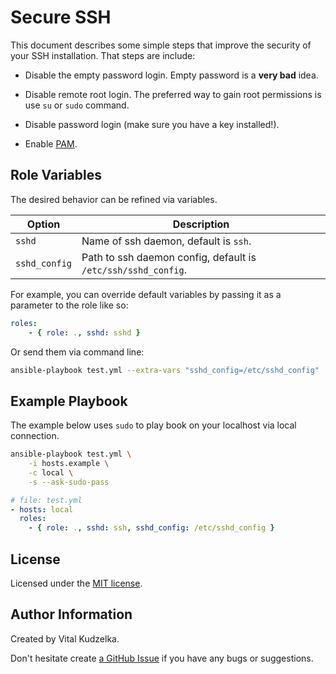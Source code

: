 Secure SSH
==========

This document describes some simple steps that improve the security of your SSH
installation. That steps are include:

* Disable the empty password login. Empty password is a **very bad** idea.

* Disable remote root login. The preferred way to gain root permissions is use
  `su` or `sudo` command.

* Disable password login (make sure you have a key installed!).

* Enable [PAM](http://en.wikipedia.org/wiki/Pluggable_authentication_modules).

Role Variables
--------------

The desired behavior can be refined via variables.

Option | Description
--- | ---
`sshd` | Name of ssh daemon, default is `ssh`.
`sshd_config` | Path to ssh daemon config, default is `/etc/ssh/sshd_config`.

For example, you can override default variables by passing it as a parameter to
the role like so:

```yaml
roles:
    - { role: ., sshd: sshd }
```

Or send them via command line:

```bash
ansible-playbook test.yml --extra-vars "sshd_config=/etc/sshd_config"
```

Example Playbook
----------------

The example below uses `sudo` to play book on your localhost via local
connection.

```bash
ansible-playbook test.yml \
    -i hosts.example \
    -c local \
    -s --ask-sudo-pass
 ```

```yaml
# file: test.yml
- hosts: local
  roles:
    - { role: ., sshd: ssh, sshd_config: /etc/sshd_config }
```

License
-------

Licensed under the [MIT license](http://mit-license.org/vitalk).

Author Information
------------------

Created by Vital Kudzelka.

Don't hesitate create [a GitHub Issue](https://github.com/vitalk/ansible-secure-ssh/issues) if you have any bugs or suggestions.
